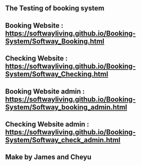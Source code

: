 ## The Testing of booking system

## Booking Website : https://softwayliving.github.io/Booking-System/Softway_Booking.html
## Checking Website : https://softwayliving.github.io/Booking-System/Softway_Checking.html
## Booking Website admin : https://softwayliving.github.io/Booking-System/Softway_booking_admin.html
## Checking Website admin : https://softwayliving.github.io/Booking-System/Softway_check_admin.html

## Make by James and Cheyu
